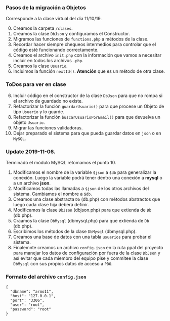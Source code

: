 ### Pasos de la migración a Objetos
Corresponde a la clase virtual del día 11/10/19.

0. Creamos la carpeta `/clases`.
1. Creamos la clase `DbJson` y configuramos el Constructor.
2. Migramos las funciones de `functions.php` a métodos de la clase.
3. Recordar hacer siempre chequeos intermedios para controlar que el código esté funcionando correctamente.
4. Creamos el archivo `init.php` con la información que vamos a necesitar incluir en todos los archivos `.php`.
4. Creamos la clase `Usuario`.
5. Incluimos la función `nextId()`. **Atención** que es un método de otra clase.

### ToDos para ver en clase
6. Incluir código en el constructor de la clase `DbJson` para que no rompa si el archivo de guardado no existe.
6. Refactorizar la función `guardarUsuario()` para que procese un Objeto de tipo `Usuario` y lo guarde.
7. Refactorizar la función `buscarUsuarioPorEmail()` para que devuelva un objeto `Usuario`.
9. Migrar las funciones validadoras.
10. Dejar preparado el sistema para que pueda guardar datos en `json` o en `MySQL`.


### Update 2019-11-06.
Terminado el módulo MySQL retomamos el punto 10.
1. Modificamos el nombre de la variable `$json` a `$db` para generalizar la conexión. Luego la variable podrá tener dentro una conexión a **mysql** o a un archivo **json**.
1. Modificamos todas las llamadas a `$json` de los otros archivos del sistema. Cambiamos el nombre a `$db`.
2. Creamos una clase abstracta `Db` (db.php) con métodos abstractos que luego cada clase hija deberá definir.
3. Modificamos la clase `DbJson` (dbjson.php) para que extienda de `Db` (db.php).
4. Craamos la clase `DbMysql` (dbmysql.php) para que extienda de `Db` (db.php).
5. Escribimos los métodos de la clase  `DbMysql` (dbmysql.php).
6. Creamos una base de datos con una tabla `usuarios` para probar el sistema.
7. Finalemnte creamos un archivo `config.json` en la ruta ppal del proyecto para manejar los datos de configuración por fuera de la clase `DbJson` y así evitar que cada miembro del equipo pise y commitee la clase `DbMysql` con sus propios datos de acceso a `PDO`.


### Formato del archivo `config.json`
```
{
  "dbname": "armo11",
  "host": "127.0.0.1",
  "port": "3306",
  "user": "root",
  "password": "root"
}
```
